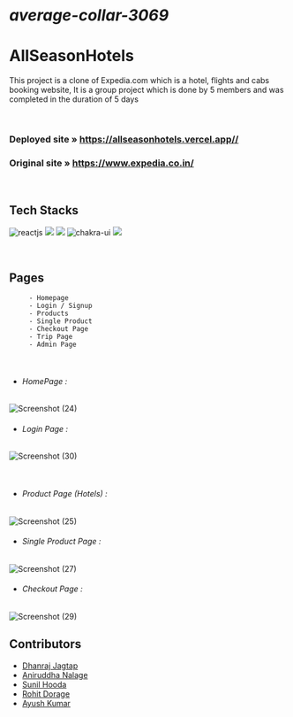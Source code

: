 # _average-collar-3069_
# **AllSeasonHotels**
This project is a clone of Expedia.com which is a hotel, flights and cabs booking website, It is a group project which is done by 5 members and was completed in the duration of 5 days
 


<br/>

### Deployed site » https://allseasonhotels.vercel.app//
### Original site » https://www.expedia.co.in/
<br />



## Tech Stacks
<p>
         <img src="https://img.shields.io/badge/React-282c34?style=for-the-badge&logo=react&logoColor=61DAFB" alt="reactjs" />
         <img src="https://img.shields.io/badge/Redux-593D88?style=for-the-badge&logo=redux&logoColor=white" />
         <img src="https://img.shields.io/badge/React_Router-CA4245?style=for-the-badge&logo=react-router&logoColor=white" />
         <img src="https://img.shields.io/badge/Chakra%20UI-27bdb1?style=for-the-badge&logo=chakraui&logoColor=white" alt="chakra-ui" />
         <img src="https://img.shields.io/badge/Vercel-000000?style=for-the-badge&logo=vercel&logoColor=white" />
</p>

<br/>

## Pages

         - Homepage
         - Login / Signup
         - Products
         - Single Product
         - Checkout Page
         - Trip Page
         - Admin Page

<br/>


   - ###### HomePage :

![Screenshot (24)](https://user-images.githubusercontent.com/96099134/209419941-8a822528-cebb-435a-bd35-e5e19bed9e70.png)
<br/>


   - ###### Login Page :

![Screenshot (30)](https://user-images.githubusercontent.com/96099134/209419939-58ce13fa-8566-42fb-8289-ade8d16dac09.png)

<br/>


   - ###### Product Page (Hotels) :

![Screenshot (25)](https://user-images.githubusercontent.com/96099134/209419943-acf06a86-552b-4b85-964b-f89cdf4f8fe8.png)
<br/>


   - ###### Single Product Page :

![Screenshot (27)](https://user-images.githubusercontent.com/96099134/209419934-32a6921c-0fbb-4a29-8e47-a3735f2c5ee0.png)
<br/>



   - ###### Checkout Page :
![Screenshot (29)](https://user-images.githubusercontent.com/96099134/209419937-fd53919e-d136-404b-8fb2-abd0323505e1.png)



## Contributors

   - <a href="https://github.com/Dhanraj4198"> Dhanraj Jagtap </a>
   - <a href="https://github.com/Aniruddha8787"> Aniruddha Nalage </a>
   - <a href="https://github.com/SunilHooda"> Sunil Hooda </a>
   - <a href="https://github.com/RohitD100"> Rohit Dorage </a>
   - <a href="https://github.com/Aayush983"> Ayush Kumar </a>







